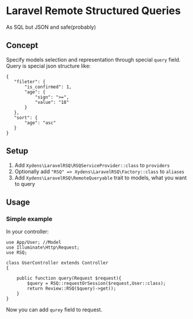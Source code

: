 # Laravel Remote Structured Queries
As SQL but JSON and safe(probably)
## Concept
Specify models selection and representation through special `query` field. Query is special json
 structure like: 
 ```
{
    "fileter": {
        "is_confirmed": 1,
        "age": {
            "sign": ">=",
            "value": "18"
        }
    },
    "sort": {
        "age": "asc"
    }
}
``` 
## Setup
1. Add `Xydens\LaravelRSQ\RSQServiceProvider::class` to `providers`
2. Optionally add `"RSQ" => Xydens\LaravelRSQ\Factory::class` to `aliases`
3. Add `Xydens\LaravelRSQ\RemoteQueryable` trait to models, what you want to query
## Usage
### Simple example
In your controller:
```
use App/User; //Model
use Illuminate\Http\Request;
use RSQ;

class UserController extends Controller
{

    public function query(Request $request){
        $query = RSQ::requestOrSession($request,User::class);
        return Review::RSQ($query)->get();
    }
}
```
Now you can add `qurey` field to request.

